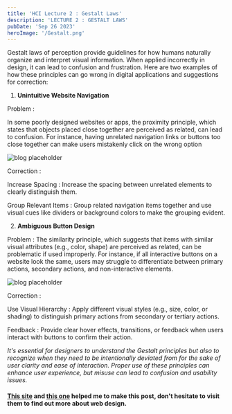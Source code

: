 ```yaml
---
title: 'HCI Lecture 2 : Gestalt Laws'
description: 'LECTURE 2 : GESTALT LAWS'
pubDate: 'Sep 26 2023'
heroImage: '/Gestalt.png'
---
```


Gestalt laws of perception provide guidelines for how humans naturally organize and interpret visual information. When applied incorrectly in design, it can lead to confusion and frustration. Here are two examples of how these principles can go wrong in digital applications and suggestions for correction:

1. **Unintuitive Website Navigation**

Problem : 

In some poorly designed websites or apps, the proximity principle, which states that objects placed close together are perceived as related, can lead to confusion. For instance, having unrelated navigation links or buttons too close together can make users mistakenly click on the wrong option

![blog placeholder](/WebDesign.png)

Correction :

Increase Spacing : Increase the spacing between unrelated elements to clearly distinguish them.

Group Relevant Items : Group related navigation items together and use visual cues like dividers or background colors to make the grouping evident.


2. **Ambiguous Button Design**

Problem : 
The similarity principle, which suggests that items with similar visual attributes (e.g., color, shape) are perceived as related, can be problematic if used improperly. For instance, if all interactive buttons on a website look the same, users may struggle to differentiate between primary actions, secondary actions, and non-interactive elements.

![blog placeholder](/ButtonDesign.png)

Correction :

Use Visual Hierarchy : Apply different visual styles (e.g., size, color, or shading) to distinguish primary actions from secondary or tertiary actions.

Feedback : 
Provide clear hover effects, transitions, or feedback when users interact with buttons to confirm their action.


_It's essential for designers to understand the Gestalt principles but also to recognize when they need to be intentionally deviated from for the sake of user clarity and ease of interaction. Proper use of these principles can enhance user experience, but misuse can lead to confusion and usability issues._


#### <a href="https://cxl.com/blog/intuitive-web-design-how-to-make-your-website-intuitive-to-use/">This site</a> and <a href="https://www.ionos.co.uk/digitalguide/websites/web-design/website-navigation/">this one</a> helped me to make this post, don't hesitate to visit them to find out more about web design.
